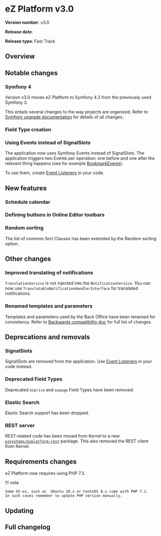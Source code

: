 # eZ Platform v3.0

**Version number**: v3.0

**Release date**:

**Release type**: Fast Track

## Overview


## Notable changes

### Symfony 4

Version v3.0 moves eZ Platform to Symfony 4.3 from the previously used Symfony 3.

This entails several changes to the way projects are organized.
Refer to [Symfony upgrade documentation](https://github.com/symfony/symfony/blob/master/UPGRADE-4.0.md)
for details of all changes.

### Field Type creation

### Using Events instead of SignalSlots

The application now uses Symfony Events instead of SignalSlots.
The application triggers two Events per operation: one before and one after the relevant thing happens
(see for example [BookmarkEvents](https://github.com/ezsystems/ezpublish-kernel/blob/master/eZ/Publish/Core/Event/Bookmark/BookmarkEvents.php)).

To use them, create [Event Listeners](https://symfony.com/doc/4.3/event_dispatcher.html) in your code.

## New features

### Schedule calendar

### Defining buttons in Online Editor toolbars

### Random sorting

The list of common Sort Clauses has been extended by the Random sorting option. 

## Other changes

### Improved translating of notifications

`TranslationService` is not injected into the `NotificationService`.
You can now use `TranslatableNotificationHandlerInterface` for translated notifications.

### Renamed templates and parameters

Templates and parameters used by the Back Office have been renamed for consistency.
Refer to [Backwards compatibility doc](ez_platform_v3.0_deprecations.md) for full list of changes.

## Deprecations and removals

### SignalSlots

SignalSlots are removed from the application.
Use [Event Listeners](https://symfony.com/doc/4.3/event_dispatcher.html) in your code instead.

### Deprecated Field Types

Deprecated `ezprice` and `ezpage` Field Types have been removed.

### Elastic Search

Elastic Search support has been dropped.

### REST server

REST-related code has been moved from Kernel to a new [`ezsystems/ezplatform-rest`](https://github.com/ezsystems/ezplatform-rest) package.
This also removed the REST client from Kernel.

## Requirements changes

eZ Platform now requires using PHP 7.3.

!!! note

    Some OS-es, such as  Ubuntu 10.x or CentoOS 8.x come with PHP 7.2.
    In such cases remember to update PHP version manually.

## Updating

## Full changelog
